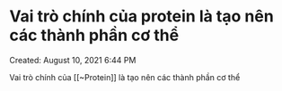 # Vai trò chính của protein là tạo nên các thành phần cơ thể

Created: August 10, 2021 6:44 PM

Vai trò chính của [[~Protein]] là tạo nên các thành phần cơ thể